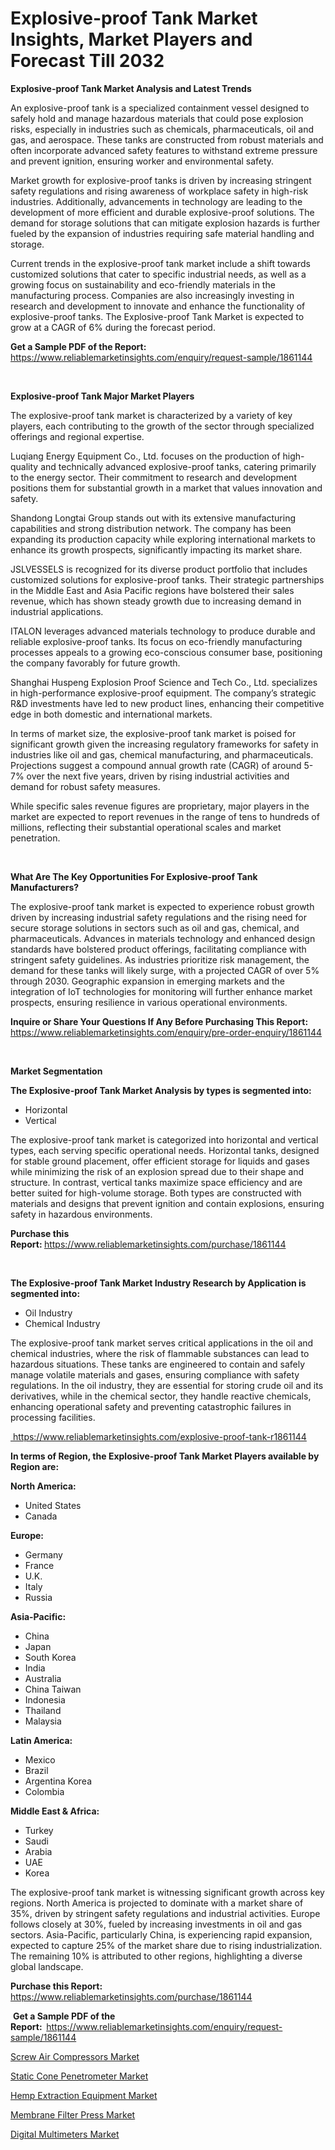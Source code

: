 <p><h1>Explosive-proof Tank Market Insights, Market Players and Forecast Till 2032</h1></p><p><strong>Explosive-proof Tank Market Analysis and Latest Trends</strong></p>
<p><p>An explosive-proof tank is a specialized containment vessel designed to safely hold and manage hazardous materials that could pose explosion risks, especially in industries such as chemicals, pharmaceuticals, oil and gas, and aerospace. These tanks are constructed from robust materials and often incorporate advanced safety features to withstand extreme pressure and prevent ignition, ensuring worker and environmental safety.</p><p>Market growth for explosive-proof tanks is driven by increasing stringent safety regulations and rising awareness of workplace safety in high-risk industries. Additionally, advancements in technology are leading to the development of more efficient and durable explosive-proof solutions. The demand for storage solutions that can mitigate explosion hazards is further fueled by the expansion of industries requiring safe material handling and storage.</p><p>Current trends in the explosive-proof tank market include a shift towards customized solutions that cater to specific industrial needs, as well as a growing focus on sustainability and eco-friendly materials in the manufacturing process. Companies are also increasingly investing in research and development to innovate and enhance the functionality of explosive-proof tanks. The Explosive-proof Tank Market is expected to grow at a CAGR of 6% during the forecast period.</p></p>
<p><strong>Get a Sample PDF of the Report:&nbsp;</strong> <a href="https://www.reliablemarketinsights.com/enquiry/request-sample/1861144?utm_campaign=2199&utm_medium=2&utm_source=Github&utm_content=ia&utm_term=28022025&utm_id=explosive-proof-tank">https://www.reliablemarketinsights.com/enquiry/request-sample/1861144</a></p>
<p>&nbsp;</p>
<p><strong>Explosive-proof Tank Major Market Players</strong></p>
<p><p>The explosive-proof tank market is characterized by a variety of key players, each contributing to the growth of the sector through specialized offerings and regional expertise. </p><p>Luqiang Energy Equipment Co., Ltd. focuses on the production of high-quality and technically advanced explosive-proof tanks, catering primarily to the energy sector. Their commitment to research and development positions them for substantial growth in a market that values innovation and safety. </p><p>Shandong Longtai Group stands out with its extensive manufacturing capabilities and strong distribution network. The company has been expanding its production capacity while exploring international markets to enhance its growth prospects, significantly impacting its market share.</p><p>JSLVESSELS is recognized for its diverse product portfolio that includes customized solutions for explosive-proof tanks. Their strategic partnerships in the Middle East and Asia Pacific regions have bolstered their sales revenue, which has shown steady growth due to increasing demand in industrial applications.</p><p>ITALON leverages advanced materials technology to produce durable and reliable explosive-proof tanks. Its focus on eco-friendly manufacturing processes appeals to a growing eco-conscious consumer base, positioning the company favorably for future growth.</p><p>Shanghai Huspeng Explosion Proof Science and Tech Co., Ltd. specializes in high-performance explosive-proof equipment. The company’s strategic R&D investments have led to new product lines, enhancing their competitive edge in both domestic and international markets.</p><p>In terms of market size, the explosive-proof tank market is poised for significant growth given the increasing regulatory frameworks for safety in industries like oil and gas, chemical manufacturing, and pharmaceuticals. Projections suggest a compound annual growth rate (CAGR) of around 5-7% over the next five years, driven by rising industrial activities and demand for robust safety measures. </p><p>While specific sales revenue figures are proprietary, major players in the market are expected to report revenues in the range of tens to hundreds of millions, reflecting their substantial operational scales and market penetration.</p></p>
<p>&nbsp;</p>
<p><strong>What Are The Key Opportunities For Explosive-proof Tank Manufacturers?</strong></p>
<p><p>The explosive-proof tank market is expected to experience robust growth driven by increasing industrial safety regulations and the rising need for secure storage solutions in sectors such as oil and gas, chemical, and pharmaceuticals. Advances in materials technology and enhanced design standards have bolstered product offerings, facilitating compliance with stringent safety guidelines. As industries prioritize risk management, the demand for these tanks will likely surge, with a projected CAGR of over 5% through 2030. Geographic expansion in emerging markets and the integration of IoT technologies for monitoring will further enhance market prospects, ensuring resilience in various operational environments.</p></p>
<p><strong>Inquire or Share Your Questions If Any Before Purchasing This Report:</strong> <a href="https://www.reliablemarketinsights.com/enquiry/pre-order-enquiry/1861144?utm_campaign=2199&utm_medium=2&utm_source=Github&utm_content=ia&utm_term=28022025&utm_id=explosive-proof-tank">https://www.reliablemarketinsights.com/enquiry/pre-order-enquiry/1861144</a></p>
<p>&nbsp;</p>
<p><strong>Market Segmentation</strong></p>
<p><strong>The Explosive-proof Tank Market Analysis by types is segmented into:</strong></p>
<p><ul><li>Horizontal</li><li>Vertical</li></ul></p>
<p><p>The explosive-proof tank market is categorized into horizontal and vertical types, each serving specific operational needs. Horizontal tanks, designed for stable ground placement, offer efficient storage for liquids and gases while minimizing the risk of an explosion spread due to their shape and structure. In contrast, vertical tanks maximize space efficiency and are better suited for high-volume storage. Both types are constructed with materials and designs that prevent ignition and contain explosions, ensuring safety in hazardous environments.</p></p>
<p><strong>Purchase this Report:&nbsp;</strong><a href="https://www.reliablemarketinsights.com/purchase/1861144?utm_campaign=2199&utm_medium=2&utm_source=Github&utm_content=ia&utm_term=28022025&utm_id=explosive-proof-tank">https://www.reliablemarketinsights.com/purchase/1861144</a></p>
<p>&nbsp;</p>
<p><strong>The Explosive-proof Tank Market Industry Research by Application is segmented into:</strong></p>
<p><ul><li>Oil Industry</li><li>Chemical Industry</li></ul></p>
<p><p>The explosive-proof tank market serves critical applications in the oil and chemical industries, where the risk of flammable substances can lead to hazardous situations. These tanks are engineered to contain and safely manage volatile materials and gases, ensuring compliance with safety regulations. In the oil industry, they are essential for storing crude oil and its derivatives, while in the chemical sector, they handle reactive chemicals, enhancing operational safety and preventing catastrophic failures in processing facilities.</p></p>
<p><a href="https://www.reliablemarketinsights.com/explosive-proof-tank-r1861144?utm_campaign=2199&utm_medium=2&utm_source=Github&utm_content=ia&utm_term=28022025&utm_id=explosive-proof-tank">&nbsp;https://www.reliablemarketinsights.com/explosive-proof-tank-r1861144</a></p>
<p><strong>In terms of Region, the Explosive-proof Tank Market Players available by Region are:</strong></p>
<p>
    <p> <strong> North America: </strong>
        <ul>
            <li>United States</li>
            <li>Canada</li>
        </ul>
        </p> 
    <p> <strong> Europe: </strong>
        <ul>
            <li>Germany</li>
            <li>France</li>
            <li>U.K.</li>
            <li>Italy</li>
            <li>Russia</li>
        </ul>
        </p> 
    <p> <strong> Asia-Pacific: </strong>
        <ul>
            <li>China</li>
            <li>Japan</li>
            <li>South Korea</li>
            <li>India</li>
            <li>Australia</li>
            <li>China Taiwan</li>
            <li>Indonesia</li>
            <li>Thailand</li>
            <li>Malaysia</li>
        </ul>
        </p> 
    <p> <strong> Latin America: </strong>
        <ul>
            <li>Mexico</li>
            <li>Brazil</li>
            <li>Argentina Korea</li>
            <li>Colombia</li>
        </ul>
        </p> 
    <p> <strong> Middle East & Africa: </strong>
        <ul>
            <li>Turkey</li>
            <li>Saudi</li>
            <li>Arabia</li>
            <li>UAE</li>
            <li>Korea</li>
        </ul>
    </p>
    </p>
<p><p>The explosive-proof tank market is witnessing significant growth across key regions. North America is projected to dominate with a market share of 35%, driven by stringent safety regulations and industrial activities. Europe follows closely at 30%, fueled by increasing investments in oil and gas sectors. Asia-Pacific, particularly China, is experiencing rapid expansion, expected to capture 25% of the market share due to rising industrialization. The remaining 10% is attributed to other regions, highlighting a diverse global landscape.</p></p>
<p><strong>Purchase this Report: </strong><a href="https://www.reliablemarketinsights.com/purchase/1861144?utm_campaign=2199&utm_medium=2&utm_source=Github&utm_content=ia&utm_term=28022025&utm_id=explosive-proof-tank">https://www.reliablemarketinsights.com/purchase/1861144</a></p>
<p>&nbsp;<strong>Get a Sample PDF of the Report:&nbsp;&nbsp;</strong><a href="https://www.reliablemarketinsights.com/enquiry/request-sample/1861144?utm_campaign=2199&utm_medium=2&utm_source=Github&utm_content=ia&utm_term=28022025&utm_id=explosive-proof-tank">https://www.reliablemarketinsights.com/enquiry/request-sample/1861144</a></p>
<p><strong></strong></p>
<p><p><a href="https://github.com/ygfu6u/Market-Research-Report-List-1/blob/main/screw-air-compressors-market.md?utm_campaign=2199&utm_medium=2&utm_source=Github&utm_content=ia&utm_term=28022025&utm_id=explosive-proof-tank">Screw Air Compressors Market</a></p><p><a href="https://github.com/leopardmicheal7019/Market-Research-Report-List-1/blob/main/static-cone-penetrometer-market.md?utm_campaign=2199&utm_medium=2&utm_source=Github&utm_content=ia&utm_term=28022025&utm_id=explosive-proof-tank">Static Cone Penetrometer Market</a></p><p><a href="https://github.com/mahnoor2003/Market-Research-Report-List-7/blob/main/hemp-extraction-equipment-market.md?utm_campaign=2199&utm_medium=2&utm_source=Github&utm_content=ia&utm_term=28022025&utm_id=explosive-proof-tank">Hemp Extraction Equipment Market</a></p><p><a href="https://github.com/JubayerMia832/Market-Research-Report-List-1/blob/main/membrane-filter-press-market.md?utm_campaign=2199&utm_medium=2&utm_source=Github&utm_content=ia&utm_term=28022025&utm_id=explosive-proof-tank">Membrane Filter Press Market</a></p><p><a href="https://github.com/barnickclara79/Market-Research-Report-List-1/blob/main/digital-multimeters-market.md?utm_campaign=2199&utm_medium=2&utm_source=Github&utm_content=ia&utm_term=28022025&utm_id=explosive-proof-tank">Digital Multimeters Market</a></p></p>